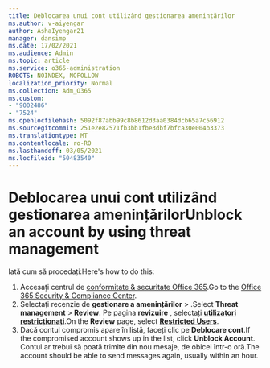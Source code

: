 ```yaml
---
title: Deblocarea unui cont utilizând gestionarea amenințărilor
ms.author: v-aiyengar
author: AshaIyengar21
manager: dansimp
ms.date: 17/02/2021
ms.audience: Admin
ms.topic: article
ms.service: o365-administration
ROBOTS: NOINDEX, NOFOLLOW
localization_priority: Normal
ms.collection: Adm_O365
ms.custom:
- "9002486"
- "7524"
ms.openlocfilehash: 5092f87abb99c8b8612d3aa0384dcb65a7c56912
ms.sourcegitcommit: 251e2e82571fb3bb1fbe3dbf7bfca30e004b3373
ms.translationtype: MT
ms.contentlocale: ro-RO
ms.lasthandoff: 03/05/2021
ms.locfileid: "50483540"
---
```

# <a name="unblock-an-account-by-using-threat-management"></a><span data-ttu-id="7328a-102">Deblocarea unui cont utilizând gestionarea amenințărilor</span><span class="sxs-lookup"><span data-stu-id="7328a-102">Unblock an account by using threat management</span></span>

<span data-ttu-id="7328a-103">Iată cum să procedați:</span><span class="sxs-lookup"><span data-stu-id="7328a-103">Here's how to do this:</span></span> 

1. <span data-ttu-id="7328a-104">Accesați centrul de [conformitate & securitate Office 365](https://go.microsoft.com/fwlink/p/?linkid=2077143).</span><span class="sxs-lookup"><span data-stu-id="7328a-104">Go to the [Office 365 Security & Compliance Center](https://go.microsoft.com/fwlink/p/?linkid=2077143).</span></span>
1. <span data-ttu-id="7328a-105">Selectați recenzie de **gestionare a amenințărilor**  >  .</span><span class="sxs-lookup"><span data-stu-id="7328a-105">Select **Threat management** > **Review**.</span></span> <span data-ttu-id="7328a-106">Pe pagina **revizuire** , selectați **[utilizatori restricționați](https://go.microsoft.com/fwlink/?linkid=2103514)**.</span><span class="sxs-lookup"><span data-stu-id="7328a-106">On the **Review** page, select **[Restricted Users](https://go.microsoft.com/fwlink/?linkid=2103514)**.</span></span>
1. <span data-ttu-id="7328a-107">Dacă contul compromis apare în listă, faceți clic pe **Deblocare cont**.</span><span class="sxs-lookup"><span data-stu-id="7328a-107">If the compromised account shows up in the list, click **Unblock Account**.</span></span> <span data-ttu-id="7328a-108">Contul ar trebui să poată trimite din nou mesaje, de obicei într-o oră.</span><span class="sxs-lookup"><span data-stu-id="7328a-108">The account should be able to send messages again, usually within an hour.</span></span>